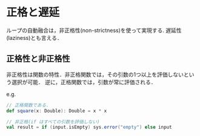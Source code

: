 # 正格と遅延
ループの自動融合は，非正格性(non-strictness)を使って実現する. 遅延性(laziness)とも言える．
## 正格性と非正格性
非正格性は関数の特性．非正格関数では，その引数の1つ以上を評価しないという選択が可能．
逆に，正格関数では，引数が常に評価される．

e.g.

```scala
// 正格関数である．
def square(x: Double): Double = x * x
```

```scala
// 非正格(if はすべての引数を評価しない)
val result = if (input.isEmpty) sys.error("empty") else input
```